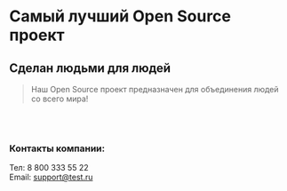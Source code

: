 # Самый лучший Open Source проект

## Сделан людьми для людей

> Наш Open Source проект предназначен для объединения людей со всего мира!

<br/>
<br/>

### Контакты компании:

Тел: 8 800 333 55 22  
Email: support@test.ru